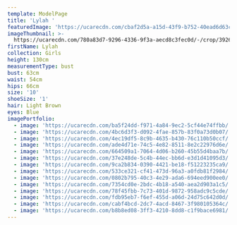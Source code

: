 ```yaml
---
template: ModelPage
title: 'Lylah '
featuredImage: 'https://ucarecdn.com/cbaf2d5a-a15d-43f9-b752-40ead6d63c9a/'
imageThumbnail: >-
  https://ucarecdn.com/780a83d7-9296-4336-9f3a-aecd8c3fec0d/-/crop/3926x5300/554,0/-/preview/
firstName: Lylah
collection: Girls
height: 130cm
measurementType: bust
bust: 63cm
waist: 54cm
hips: 66cm
size: '10'
shoeSize: '1'
hair: Light Brown
eyes: Blue
imagePortfolio:
  - image: 'https://ucarecdn.com/ba5f24dd-f971-4a84-9ec2-5cf44e74ffbb/'
  - image: 'https://ucarecdn.com/4bc6d3f3-d092-4fae-857b-83f0a73d0b07/'
  - image: 'https://ucarecdn.com/4ec19df5-8c9b-4635-b430-76c110b50ccf/'
  - image: 'https://ucarecdn.com/ade4d71e-74c5-4e82-8511-8e2c22976d6e/'
  - image: 'https://ucarecdn.com/664509a1-7064-4d06-b260-45b55d4baa7b/'
  - image: 'https://ucarecdn.com/37e248de-5c4b-44ec-bb6d-e3d1d41095d3/'
  - image: 'https://ucarecdn.com/9ca2b834-0390-4421-be18-f51223235ca9/'
  - image: 'https://ucarecdn.com/533ce321-cf41-473d-96a3-a0fdb81f2984/'
  - image: 'https://ucarecdn.com/0802b795-40c3-4e29-ada6-694eed900ee0/'
  - image: 'https://ucarecdn.com/7354cd0e-2bdc-4b18-a540-aea2d903a1c5/'
  - image: 'https://ucarecdn.com/78f45fbb-7c73-401d-9872-958adc9c5cde/'
  - image: 'https://ucarecdn.com/fdb95eb7-f6ef-455d-a06d-24d75c642d0d/'
  - image: 'https://ucarecdn.com/cabf4bcd-2dc7-4acd-8467-3f980105364c/'
  - image: 'https://ucarecdn.com/b8b8ed08-3ff3-4210-8dd8-c1f9bace6981/'
---
```


